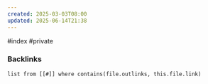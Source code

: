 ```yaml
---
created: 2025-03-03T08:00
updated: 2025-06-14T21:38
---
```

 #index #private


### Backlinks
```dataview 
list from [[#]] where contains(file.outlinks, this.file.link)
```

